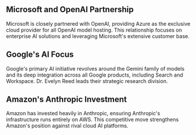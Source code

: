 ## Microsoft and OpenAI Partnership
Microsoft is closely partnered with OpenAI, providing Azure as the exclusive cloud provider for all OpenAI model hosting. This relationship focuses on enterprise AI solutions and leveraging Microsoft's extensive customer base.

## Google's AI Focus
Google's primary AI initiative revolves around the Gemini family of models and its deep integration across all Google products, including Search and Workspace. Dr. Evelyn Reed leads their strategic research division.

## Amazon's Anthropic Investment
Amazon has invested heavily in Anthropic, ensuring Anthropic's infrastructure runs entirely on AWS. This competitive move strengthens Amazon's position against rival cloud AI platforms.
